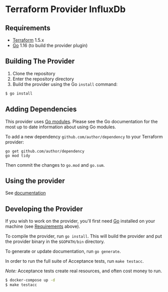# Terraform Provider InfluxDb



## Requirements

-	[Terraform](https://www.terraform.io/downloads.html) 1.5.x
-	[Go](https://golang.org/doc/install) 1.16 (to build the provider plugin)

## Building The Provider

1. Clone the repository
1. Enter the repository directory
1. Build the provider using the Go `install` command: 
```sh
$ go install
```


## Adding Dependencies

This provider uses [Go modules](https://github.com/golang/go/wiki/Modules).
Please see the Go documentation for the most up to date information about using Go modules.

To add a new dependency `github.com/author/dependency` to your Terraform provider:

```
go get github.com/author/dependency
go mod tidy
```

Then commit the changes to `go.mod` and `go.sum`.

## Using the provider

See [documentation](./docs/index.md)

## Developing the Provider


If you wish to work on the provider, you'll first need [Go](http://www.golang.org) installed on your machine (see [Requirements](#requirements) above).

To compile the provider, run `go install`. This will build the provider and put the provider binary in the `$GOPATH/bin` directory.

To generate or update documentation, run `go generate`.

In order to run the full suite of Acceptance tests, run `make testacc`.

*Note:* Acceptance tests create real resources, and often cost money to run.

```sh
$ docker-compose up -d
$ make testacc
```

